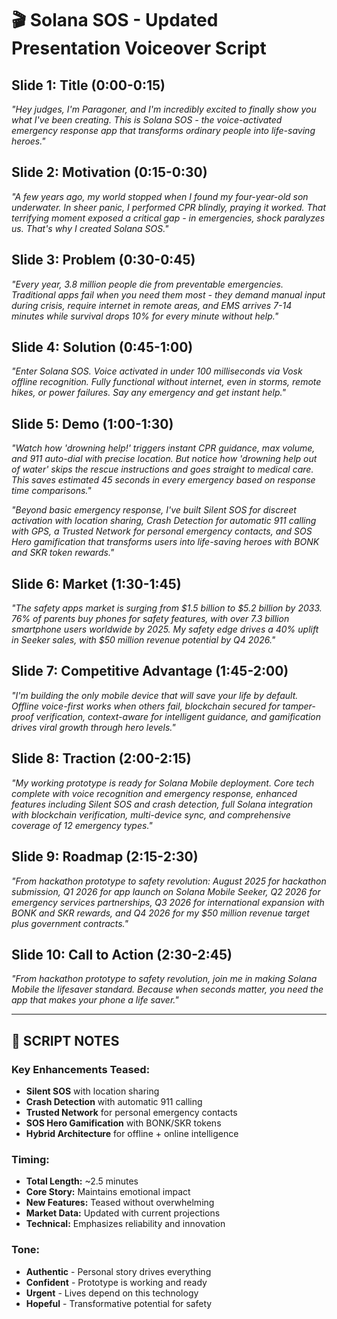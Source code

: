 # 🎬 Solana SOS - Updated Presentation Voiceover Script

## Slide 1: Title (0:00-0:15)
*"Hey judges, I'm Paragoner, and I'm incredibly excited to finally show you what I've been creating. This is Solana SOS - the voice-activated emergency response app that transforms ordinary people into life-saving heroes."*

## Slide 2: Motivation (0:15-0:30)
*"A few years ago, my world stopped when I found my four-year-old son underwater. In sheer panic, I performed CPR blindly, praying it worked. That terrifying moment exposed a critical gap - in emergencies, shock paralyzes us. That's why I created Solana SOS."*

## Slide 3: Problem (0:30-0:45)
*"Every year, 3.8 million people die from preventable emergencies. Traditional apps fail when you need them most - they demand manual input during crisis, require internet in remote areas, and EMS arrives 7-14 minutes while survival drops 10% for every minute without help."*

## Slide 4: Solution (0:45-1:00)
*"Enter Solana SOS. Voice activated in under 100 milliseconds via Vosk offline recognition. Fully functional without internet, even in storms, remote hikes, or power failures. Say any emergency and get instant help."*

## Slide 5: Demo (1:00-1:30)
*"Watch how 'drowning help!' triggers instant CPR guidance, max volume, and 911 auto-dial with precise location. But notice how 'drowning help out of water' skips the rescue instructions and goes straight to medical care. This saves estimated 45 seconds in every emergency based on response time comparisons."*

*"Beyond basic emergency response, I've built Silent SOS for discreet activation with location sharing, Crash Detection for automatic 911 calling with GPS, a Trusted Network for personal emergency contacts, and SOS Hero gamification that transforms users into life-saving heroes with BONK and SKR token rewards."*

## Slide 6: Market (1:30-1:45)
*"The safety apps market is surging from $1.5 billion to $5.2 billion by 2033. 76% of parents buy phones for safety features, with over 7.3 billion smartphone users worldwide by 2025. My safety edge drives a 40% uplift in Seeker sales, with $50 million revenue potential by Q4 2026."*

## Slide 7: Competitive Advantage (1:45-2:00)
*"I'm building the only mobile device that will save your life by default. Offline voice-first works when others fail, blockchain secured for tamper-proof verification, context-aware for intelligent guidance, and gamification drives viral growth through hero levels."*

## Slide 8: Traction (2:00-2:15)
*"My working prototype is ready for Solana Mobile deployment. Core tech complete with voice recognition and emergency response, enhanced features including Silent SOS and crash detection, full Solana integration with blockchain verification, multi-device sync, and comprehensive coverage of 12 emergency types."*

## Slide 9: Roadmap (2:15-2:30)
*"From hackathon prototype to safety revolution: August 2025 for hackathon submission, Q1 2026 for app launch on Solana Mobile Seeker, Q2 2026 for emergency services partnerships, Q3 2026 for international expansion with BONK and SKR rewards, and Q4 2026 for my $50 million revenue target plus government contracts."*

## Slide 10: Call to Action (2:30-2:45)
*"From hackathon prototype to safety revolution, join me in making Solana Mobile the lifesaver standard. Because when seconds matter, you need the app that makes your phone a life saver."*

---

## 🎯 **SCRIPT NOTES**

### **Key Enhancements Teased:**
- **Silent SOS** with location sharing
- **Crash Detection** with automatic 911 calling
- **Trusted Network** for personal emergency contacts
- **SOS Hero Gamification** with BONK/SKR tokens
- **Hybrid Architecture** for offline + online intelligence

### **Timing:**
- **Total Length:** ~2.5 minutes
- **Core Story:** Maintains emotional impact
- **New Features:** Teased without overwhelming
- **Market Data:** Updated with current projections
- **Technical:** Emphasizes reliability and innovation

### **Tone:**
- **Authentic** - Personal story drives everything
- **Confident** - Prototype is working and ready
- **Urgent** - Lives depend on this technology
- **Hopeful** - Transformative potential for safety 